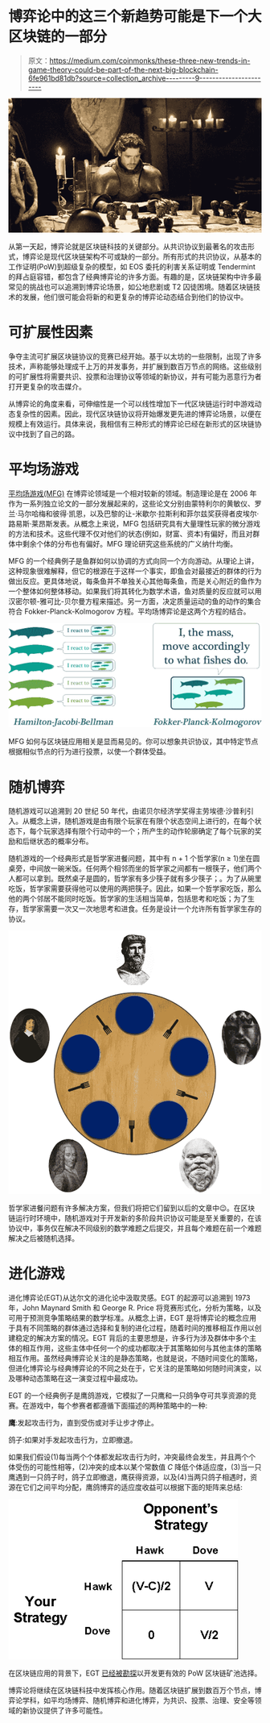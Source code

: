 # 博弈论中的这三个新趋势可能是下一个大区块链的一部分

> 原文：<https://medium.com/coinmonks/these-three-new-trends-in-game-theory-could-be-part-of-the-next-big-blockchain-6fe961bd81db?source=collection_archive---------9----------------------->

![](img/c2047c67f9770db3bc27e6bf11d4c7bd.png)

从第一天起，博弈论就是区块链科技的关键部分。从共识协议到最著名的攻击形式，博弈论是现代区块链架构不可或缺的一部分。所有形式的共识协议，从基本的工作证明(PoW)到超级复杂的模型，如 EOS 委托的利害关系证明或 Tendermint 的拜占庭容错，都包含了经典博弈论的许多方面。有趣的是，区块链架构中许多最常见的挑战也可以追溯到博弈论场景，如公地悲剧或 T2 囚徒困境。随着区块链技术的发展，他们很可能会将新的和更复杂的博弈论动态结合到他们的协议中。

# 可扩展性因素

争夺主流可扩展区块链协议的竞赛已经开始。基于以太坊的一些限制，出现了许多技术，声称能够处理成千上万的并发事务，并扩展到数百万节点的网络。这些级别的可扩展性将需要共识、投票和治理协议等领域的新协议，并有可能为恶意行为者打开更复杂的攻击媒介。

从博弈论的角度来看，可伸缩性是一个可以线性增加下一代区块链运行时中游戏动态复杂性的因素。因此，现代区块链协议将开始爆发更先进的博弈论场景，以便在规模上有效运行。具体来说，我相信有三种形式的博弈论已经在新形式的区块链协议中找到了自己的路。

# 平均场游戏

[平均场游戏(MFG)](https://en.wikipedia.org/wiki/Mean_field_game_theory) 在博弈论领域是一个相对较新的领域。制造理论是在 2006 年作为一系列独立论文的一部分发展起来的，这些论文分别由蒙特利尔的黄敏仪、罗兰·马尔哈梅和彼得·凯恩，以及巴黎的让-米歇尔·拉斯利和菲尔兹奖获得者皮埃尔·路易斯·莱昂斯发表。从概念上来说，MFG 包括研究具有大量理性玩家的微分游戏的方法和技术。这些代理不仅对他们的状态(例如，财富、资本)有偏好，而且对群体中剩余个体的分布也有偏好。MFG 理论研究这些系统的广义纳什均衡。

MFG 的一个经典例子是鱼群如何以协调的方式向同一个方向游动。从理论上讲，这种现象很难解释，但它的根源在于这样一个事实，即鱼会对最接近的群体的行为做出反应。更具体地说，每条鱼并不单独关心其他每条鱼，而是关心附近的鱼作为一个整体如何整体移动。如果我们将其转化为数学术语，鱼对质量的反应就可以用汉密尔顿-雅可比-贝尔曼方程来描述。另一方面，决定质量运动的鱼的动作的集合符合 Fokker-Planck-Kolmogorov 方程。平均场博弈论是这两个方程的结合。

![](img/43fa08acdcb77c3fac8b52d59f214ad2.png)

MFG 如何与区块链应用相关是显而易见的。你可以想象共识协议，其中特定节点根据相似节点的行为进行投票，以使一个群体受益。

# 随机博弈

随机游戏可以追溯到 20 世纪 50 年代，由诺贝尔经济学奖得主劳埃德·沙普利引入。从概念上讲，随机游戏是由有限个玩家在有限个状态空间上进行的，在每个状态下，每个玩家选择有限个行动中的一个；所产生的动作轮廓确定了每个玩家的奖励和后继状态的概率分布。

随机游戏的一个经典形式是哲学家进餐问题，其中有 n + 1 个哲学家(n ≥ 1)坐在圆桌旁，中间放一碗米饭。任何两个相邻而坐的哲学家之间都有一根筷子，他们两个人都可以拿到。既然桌子是圆的，哲学家有多少筷子就有多少筷子；。为了从碗里吃饭，哲学家需要获得他可以使用的两把筷子。因此，如果一个哲学家吃饭，那么他的两个邻居不能同时吃饭。哲学家的生活相当简单，包括思考和吃饭；为了生存，哲学家需要一次又一次地思考和进食。任务是设计一个允许所有哲学家生存的协议。

![](img/508ccb3a431f71291303cb10dd13b14a.png)

哲学家进餐问题有许多解决方案，但我们将把它们留到以后的文章中😉。在区块链运行时环境中，随机游戏对于开发新的多阶段共识协议可能是至关重要的，在该协议中，事务仅在解决不同级别的数学难题之后提交，并且每个难题在前一个难题解决之后被随机选择。

# 进化游戏

进化博弈论(EGT)从达尔文的进化论中汲取灵感。EGT 的起源可以追溯到 1973 年，John Maynard Smith 和 George R. Price 将竞赛形式化，分析为策略，以及可用于预测竞争策略结果的数学标准。从概念上讲，EGT 是将博弈论的概念应用于具有不同策略的群体通过选择和复制的进化过程，随着时间的推移相互作用以创建稳定的解决方案的情况。EGT 背后的主要思想是，许多行为涉及群体中多个主体的相互作用，这些主体中任何一个的成功都取决于其策略如何与其他主体的策略相互作用。虽然经典博弈论关注的是静态策略，也就是说，不随时间变化的策略，但进化博弈论与经典博弈论的不同之处在于，它关注的是策略如何随时间演变，以及哪种动态策略在这一演变过程中最成功。

EGT 的一个经典例子是鹰鸽游戏，它模拟了一只鹰和一只鸽争夺可共享资源的竞赛。在游戏中，每个参赛者都遵循下面描述的两种策略中的一种:

**鹰**:发起攻击行为，直到受伤或对手让步才停止。

鸽子:如果对手发起攻击行为，立即撤退。

如果我们假设(1)每当两个个体都发起攻击行为时，冲突最终会发生，并且两个个体受伤的可能性相等，(2)冲突的成本以某个常数值 *C* 降低个体适应度，(3)当一只鹰遇到一只鸽子时，鸽子立即撤退，鹰获得资源，以及(4)当两只鸽子相遇时，资源在它们之间平均分配，鹰鸽博弈的适应度收益可以根据下面的矩阵来总结:

![](img/6d5a1706f1ca212e91b1cb4aeeb730dc.png)

在区块链应用的背景下，EGT [已经被勘探](https://arxiv.org/abs/1712.02027)以开发更有效的 PoW 区块链矿池选择。

博弈论将继续在区块链科技中发挥核心作用。随着区块链扩展到数百万个节点，博弈论学科，如平均场博弈、随机博弈和进化博弈，为共识、投票、治理、安全等领域的新协议提供了许多可能性。